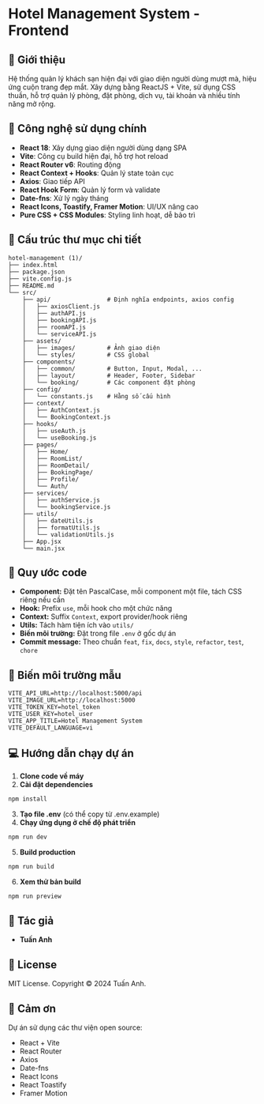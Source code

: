 # Hotel Management System - Frontend

## 📝 Giới thiệu

Hệ thống quản lý khách sạn hiện đại với giao diện người dùng mượt mà, hiệu ứng cuộn trang đẹp mắt. Xây dựng bằng ReactJS + Vite, sử dụng CSS thuần, hỗ trợ quản lý phòng, đặt phòng, dịch vụ, tài khoản và nhiều tính năng mở rộng.

## 🚀 Công nghệ sử dụng chính

- **React 18**: Xây dựng giao diện người dùng dạng SPA
- **Vite**: Công cụ build hiện đại, hỗ trợ hot reload
- **React Router v6**: Routing động
- **React Context + Hooks**: Quản lý state toàn cục
- **Axios**: Giao tiếp API
- **React Hook Form**: Quản lý form và validate
- **Date-fns**: Xử lý ngày tháng
- **React Icons, Toastify, Framer Motion**: UI/UX nâng cao
- **Pure CSS + CSS Modules**: Styling linh hoạt, dễ bảo trì

## 📁 Cấu trúc thư mục chi tiết

```
hotel-management (1)/
├── index.html
├── package.json
├── vite.config.js
├── README.md
└── src/
    ├── api/                # Định nghĩa endpoints, axios config
    │   ├── axiosClient.js
    │   ├── authAPI.js
    │   ├── bookingAPI.js
    │   ├── roomAPI.js
    │   └── serviceAPI.js
    ├── assets/
    │   ├── images/         # Ảnh giao diện
    │   └── styles/         # CSS global
    ├── components/
    │   ├── common/         # Button, Input, Modal, ...
    │   ├── layout/         # Header, Footer, Sidebar
    │   └── booking/        # Các component đặt phòng
    ├── config/
    │   └── constants.js    # Hằng số cấu hình
    ├── context/
    │   ├── AuthContext.js
    │   └── BookingContext.js
    ├── hooks/
    │   ├── useAuth.js
    │   └── useBooking.js
    ├── pages/
    │   ├── Home/
    │   ├── RoomList/
    │   ├── RoomDetail/
    │   ├── BookingPage/
    │   ├── Profile/
    │   └── Auth/
    ├── services/
    │   ├── authService.js
    │   └── bookingService.js
    ├── utils/
    │   ├── dateUtils.js
    │   ├── formatUtils.js
    │   └── validationUtils.js
    ├── App.jsx
    └── main.jsx
```

## 📝 Quy ước code

- **Component:** Đặt tên PascalCase, mỗi component một file, tách CSS riêng nếu cần
- **Hook:** Prefix `use`, mỗi hook cho một chức năng
- **Context:** Suffix `Context`, export provider/hook riêng
- **Utils:** Tách hàm tiện ích vào `utils/`
- **Biến môi trường:** Đặt trong file `.env` ở gốc dự án
- **Commit message:** Theo chuẩn `feat`, `fix`, `docs`, `style`, `refactor`, `test`, `chore`

## 🔑 Biến môi trường mẫu

```env
VITE_API_URL=http://localhost:5000/api
VITE_IMAGE_URL=http://localhost:5000
VITE_TOKEN_KEY=hotel_token
VITE_USER_KEY=hotel_user
VITE_APP_TITLE=Hotel Management System
VITE_DEFAULT_LANGUAGE=vi
```

## 💻 Hướng dẫn chạy dự án

1. **Clone code về máy**
2. **Cài đặt dependencies**
```bash
npm install
```
3. **Tạo file .env** (có thể copy từ .env.example)
4. **Chạy ứng dụng ở chế độ phát triển**
```bash
npm run dev
```
5. **Build production**
```bash
npm run build
```
6. **Xem thử bản build**
```bash
npm run preview
```

## 👤 Tác giả

- **Tuấn Anh**

## 📜 License

MIT License. Copyright © 2024 Tuấn Anh.

## 🙏 Cảm ơn

Dự án sử dụng các thư viện open source:
- React + Vite
- React Router
- Axios
- Date-fns
- React Icons
- React Toastify
- Framer Motion

